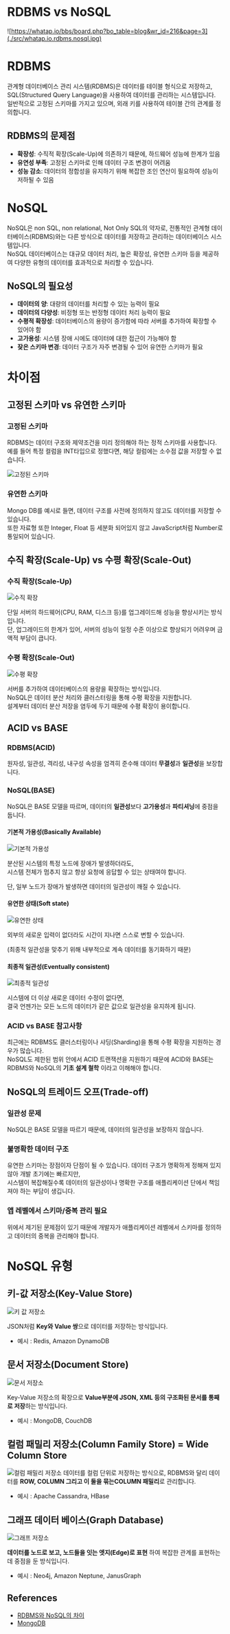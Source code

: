 # RDBMS vs NoSQL
![https://whatap.io/bbs/board.php?bo_table=blog&wr_id=216&page=3](./src/whatap.io.rdbms.nosql.jpg)

# RDBMS
관계형 데이터베이스 관리 시스템(RDBMS)은 데이터를 테이블 형식으로 저장하고, SQL(Structured Query Language)을 사용하여 데이터를 관리하는 시스템입니다. <br />
일반적으로 고정된 스키마를 가지고 있으며, 외래 키를 사용하여 테이블 간의 관계를 정의합니다.

## RDBMS의 문제점
- **확장성**: 수직적 확장(Scale-Up)에 의존하기 때문에, 하드웨어 성능에 한계가 있음
- **유연성 부족**: 고정된 스키마로 인해 데이터 구조 변경이 어려움
- **성능 감소**: 데이터의 정합성을 유지하기 위해 복잡한 조인 연산이 필요하여 성능이 저하될 수 있음

# NoSQL
NoSQL은 non SQL, non relational, Not Only SQL의 약자로, 전통적인 관계형 데이터베이스(RDBMS)와는 다른 방식으로 데이터를 저장하고 관리하는 데이터베이스 시스템입니다.<br />
NoSQL 데이터베이스는 대규모 데이터 처리, 높은 확장성, 유연한 스키마 등을 제공하여 다양한 유형의 데이터를 효과적으로 처리할 수 있습니다.

## NoSQL의 필요성
- **데이터의 양**: 대량의 데이터를 처리할 수 있는 능력이 필요
- **데이터의 다양성**: 비정형 또는 반정형 데이터 처리 능력이 필요
- **수평적 확장성**: 데이터베이스의 용량이 증가함에 따라 서버를 추가하여 확장할 수 있어야 함
- **고가용성**: 시스템 장애 시에도 데이터에 대한 접근이 가능해야 함
- **잦은 스키마 변경**: 데이터 구조가 자주 변경될 수 있어 유연한 스키마가 필요

# 차이점
## 고정된 스키마 vs 유연한 스키마
### 고정된 스키마
RDBMS는 데이터 구조와 제약조건을 미리 정의해야 하는 정적 스키마를 사용합니다.
예를 들어 특정 컬럼을 INT타입으로 정했다면, 해당 컬럼에는 소수점 값을 저장할 수 없습니다.

![고정된 스키마](./src/RDBMS_Type.png)

### 유연한 스키마
Mongo DB를 예시로 들면, 데이터 구조를 사전에 정의하지 않고도 데이터를 저장할 수 있습니다.<br />
또한 자료형 또한 Integer, Float 등 세분화 되어있지 않고 JavaScript처럼 Number로 통일되어 있습니다.

## 수직 확장(Scale-Up) vs 수평 확장(Scale-Out)
### 수직 확장(Scale-Up)
![수직 확장](./src/ScaleUp.png)


단일 서버의 하드웨어(CPU, RAM, 디스크 등)를 업그레이드해 성능을 향상시키는 방식입니다.<br />
단, 업그레이드의 한계가 있어, 서버의 성능이 일정 수준 이상으로 향상되기 어려우며 금액적 부담이 큽니다.<br />

### 수평 확장(Scale-Out)
![수평 확장](./src/ScaleOut.png)

서버를 추가하여 데이터베이스의 용량을 확장하는 방식입니다.<br />
NoSQL은 데이터 분산 처리와 클러스터링을 통해 수평 확장을 지원합니다.<br />
설계부터 데이터 분산 저장을 염두에 두기 때문에 수평 확장이 용이합니다.

## ACID vs BASE
### RDBMS(ACID)
원자성, 일관성, 격리성, 내구성 속성을 엄격히 준수해 데이터 **무결성**과 **일관성**을 보장합니다.

### NoSQL(BASE)
NoSQL은 BASE 모델을 따르며, 데이터의 **일관성**보다 **고가용성**과 **파티셔닝**에 중점을 둡니다.

#### 기본적 가용성(Basically Available)
![기본적 가용성](./src/BasicallyAvailable.png)

분산된 시스템의 특정 노드에 장애가 발생하더라도,<br /> 
시스템 전체가 멈추지 않고 항상 요청에 응답할 수 있는 상태여야 합니다.

단, 일부 노드가 장애가 발생하면 데이터의 일관성이 깨질 수 있습니다.

#### 유연한 상태(Soft state)
![유연한 상태](./src/SoftState.png)

외부의 새로운 입력이 없더라도 시간이 지나면 스스로 변할 수 있습니다.

(최종적 일관성을 맞추기 위해 내부적으로 계속 데이터를 동기화하기 때문)

#### 최종적 일관성(Eventually consistent)
![최종적 일관성](./src/EventuallyConsistency.png)

시스템에 더 이상 새로운 데이터 수정이 없다면,<br />
결국 언젠가는 모든 노드의 데이터가 같은 값으로 일관성을 유지하게 됩니다.

### ACID vs BASE 참고사항
최근에는 RDBMS도 클러스터링이나 샤딩(Sharding)을 통해 수평 확장을 지원하는 경우가 많습니다.<br />
NoSQL도 제한된 범위 안에서 ACID 트랜잭션을 지원하기 때문에 ACID와 BASE는 RDBMS와 NoSQL의 **기초 설계 철학** 이라고 이해해야 합니다.

## NoSQL의 트레이드 오프(Trade-off)
### 일관성 문제
NoSQL은 BASE 모델을 따르기 때문에, 데이터의 일관성을 보장하지 않습니다.

### 불명확한 데이터 구조
유연한 스키마는 장점이자 단점이 될 수 있습니다. 데이터 구조가 명확하게 정해져 있지 않아 개발 초기에는 빠르지만, <br />
시스템이 복잡해질수록 데이터의 일관성이나 명확한 구조를 애플리케이션 단에서 책임져야 하는 부담이 생깁니다.

### 앱 레벨에서 스키마/중복 관리 필요
위에서 제기된 문제점이 있기 때문에 개발자가 애플리케이션 레벨에서 스키마를 정의하고 데이터의 중복을 관리해야 합니다.

# NoSQL 유형
## 키-값 저장소(Key-Value Store)
![키 값 저장소](./src/KeyValue.png)

JSON처럼 **Key와 Value 쌍**으로 데이터를 저장하는 방식입니다.
- 예시 : Redis, Amazon DynamoDB

## 문서 저장소(Document Store)
![문서 저장소](./src/Document.png)

Key-Value 저장소의 확장으로 **Value부분에 JSON, XML 등의 구조화된 문서를 통째로 저장**하는 방식입니다.
- 예시 : MongoDB, CouchDB

## 컬럼 패밀리 저장소(Column Family Store) = Wide Column Store
![컬럼 패밀리 저장소](./src/ColumnFamily.png)
데이터를 컬럼 단위로 저장하는 방식으로, RDBMS와 달리 데이터를 **ROW, COLUMN 그리고 이 둘을 묶는COLUMN 패밀리**로 관리합니다.
- 예시 : Apache Cassandra, HBase

## 그래프 데이터 베이스(Graph Database)
![그래프 저장소](./src/Graph.png)

**데이터를 노드로 보고, 노드들을 잇는 엣지(Edge)로 표현** 하여 복잡한 관계를 표현하는데 중점을 둔 방식입니다.
- 예시 : Neo4j, Amazon Neptune, JanusGraph

## References
- [RDBMS와 NoSQL의 차이](https://whatap.io/bbs/board.php?bo_table=blog&wr_id=216&page=3)
- [MongoDB](https://www.mongodb.com/ko-kr/resources/basics/databases/nosql-explained)
